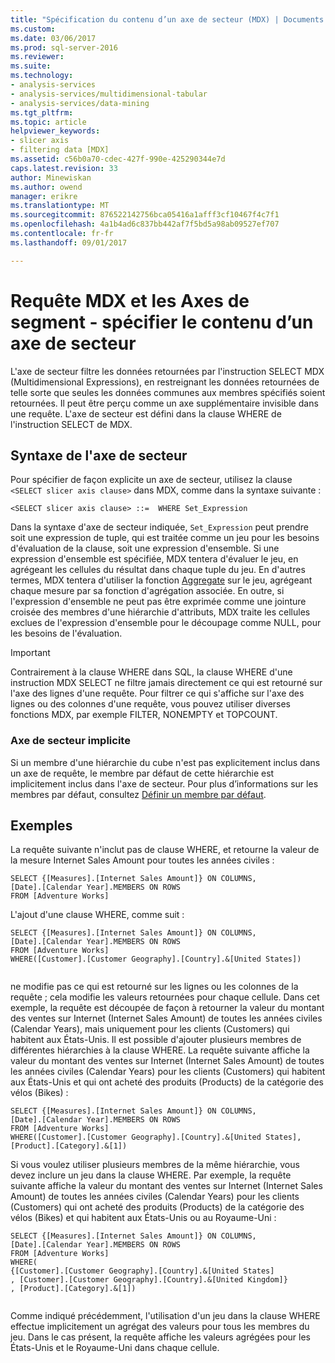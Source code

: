 ```yaml
---
title: "Spécification du contenu d’un axe de secteur (MDX) | Documents Microsoft"
ms.custom: 
ms.date: 03/06/2017
ms.prod: sql-server-2016
ms.reviewer: 
ms.suite: 
ms.technology:
- analysis-services
- analysis-services/multidimensional-tabular
- analysis-services/data-mining
ms.tgt_pltfrm: 
ms.topic: article
helpviewer_keywords:
- slicer axis
- filtering data [MDX]
ms.assetid: c56b0a70-cdec-427f-990e-425290344e7d
caps.latest.revision: 33
author: Minewiskan
ms.author: owend
manager: erikre
ms.translationtype: MT
ms.sourcegitcommit: 876522142756bca05416a1afff3cf10467f4c7f1
ms.openlocfilehash: 4a1b4ad6c837bb442af7f5bd5a98ab09527ef707
ms.contentlocale: fr-fr
ms.lasthandoff: 09/01/2017

---
```

# <a name="mdx-query-and-slicer-axes---specify-the-contents-of-a-slicer-axis"></a>Requête MDX et les Axes de segment - spécifier le contenu d’un axe de secteur
  L'axe de secteur filtre les données retournées par l'instruction SELECT MDX (Multidimensional Expressions), en restreignant les données retournées de telle sorte que seules les données communes aux membres spécifiés soient retournées. Il peut être perçu comme un axe supplémentaire invisible dans une requête. L'axe de secteur est défini dans la clause WHERE de l'instruction SELECT de MDX.  
  
## <a name="slicer-axis-syntax"></a>Syntaxe de l'axe de secteur  
 Pour spécifier de façon explicite un axe de secteur, utilisez la clause `<SELECT slicer axis clause>` dans MDX, comme dans la syntaxe suivante :  
  
```  
<SELECT slicer axis clause> ::=  WHERE Set_Expression  
```  
  
 Dans la syntaxe d'axe de secteur indiquée, `Set_Expression` peut prendre soit une expression de tuple, qui est traitée comme un jeu pour les besoins d'évaluation de la clause, soit une expression d'ensemble. Si une expression d'ensemble est spécifiée, MDX tentera d'évaluer le jeu, en agrégeant les cellules du résultat dans chaque tuple du jeu. En d'autres termes, MDX tentera d'utiliser la fonction [Aggregate](../../../mdx/aggregate-mdx.md) sur le jeu, agrégeant chaque mesure par sa fonction d'agrégation associée. En outre, si l'expression d'ensemble ne peut pas être exprimée comme une jointure croisée des membres d'une hiérarchie d'attributs, MDX traite les cellules exclues de l'expression d'ensemble pour le découpage comme NULL, pour les besoins de l'évaluation.  
  
> [!IMPORTANT]  
>  Contrairement à la clause WHERE dans SQL, la clause WHERE d'une instruction MDX SELECT ne filtre jamais directement ce qui est retourné sur l'axe des lignes d'une requête. Pour filtrer ce qui s'affiche sur l'axe des lignes ou des colonnes d'une requête, vous pouvez utiliser diverses fonctions MDX, par exemple FILTER, NONEMPTY et TOPCOUNT.  
  
### <a name="implicit-slicer-axis"></a>Axe de secteur implicite  
 Si un membre d'une hiérarchie du cube n'est pas explicitement inclus dans un axe de requête, le membre par défaut de cette hiérarchie est implicitement inclus dans l'axe de secteur. Pour plus d’informations sur les membres par défaut, consultez [Définir un membre par défaut](../../../analysis-services/multidimensional-models/attribute-properties-define-a-default-member.md).  
  
## <a name="examples"></a>Exemples  
 La requête suivante n'inclut pas de clause WHERE, et retourne la valeur de la mesure Internet Sales Amount pour toutes les années civiles :  
  
```  
SELECT {[Measures].[Internet Sales Amount]} ON COLUMNS,  
[Date].[Calendar Year].MEMBERS ON ROWS  
FROM [Adventure Works]  
```  
  
 L'ajout d'une clause WHERE, comme suit :  
  
```  
SELECT {[Measures].[Internet Sales Amount]} ON COLUMNS,  
[Date].[Calendar Year].MEMBERS ON ROWS  
FROM [Adventure Works]  
WHERE([Customer].[Customer Geography].[Country].&[United States])  
  
```  
  
 ne modifie pas ce qui est retourné sur les lignes ou les colonnes de la requête ; cela modifie les valeurs retournées pour chaque cellule. Dans cet exemple, la requête est découpée de façon à retourner la valeur du montant des ventes sur Internet (Internet Sales Amount) de toutes les années civiles (Calendar Years), mais uniquement pour les clients (Customers) qui habitent aux États-Unis. Il est possible d'ajouter plusieurs membres de différentes hiérarchies à la clause WHERE. La requête suivante affiche la valeur du montant des ventes sur Internet (Internet Sales Amount) de toutes les années civiles (Calendar Years) pour les clients (Customers) qui habitent aux États-Unis et qui ont acheté des produits (Products) de la catégorie des vélos (Bikes) :  
  
```  
SELECT {[Measures].[Internet Sales Amount]} ON COLUMNS,  
[Date].[Calendar Year].MEMBERS ON ROWS  
FROM [Adventure Works]  
WHERE([Customer].[Customer Geography].[Country].&[United States], [Product].[Category].&[1])  
```  
  
 Si vous voulez utiliser plusieurs membres de la même hiérarchie, vous devez inclure un jeu dans la clause WHERE. Par exemple, la requête suivante affiche la valeur du montant des ventes sur Internet (Internet Sales Amount) de toutes les années civiles (Calendar Years) pour les clients (Customers) qui ont acheté des produits (Products) de la catégorie des vélos (Bikes) et qui habitent aux États-Unis ou au Royaume-Uni :  
  
```  
SELECT {[Measures].[Internet Sales Amount]} ON COLUMNS,  
[Date].[Calendar Year].MEMBERS ON ROWS  
FROM [Adventure Works]  
WHERE(  
{[Customer].[Customer Geography].[Country].&[United States]  
, [Customer].[Customer Geography].[Country].&[United Kingdom]}  
, [Product].[Category].&[1])  
  
```  
  
 Comme indiqué précédemment, l'utilisation d'un jeu dans la clause WHERE effectue implicitement un agrégat des valeurs pour tous les membres du jeu. Dans le cas présent, la requête affiche les valeurs agrégées pour les États-Unis et le Royaume-Uni dans chaque cellule.  
  
  
